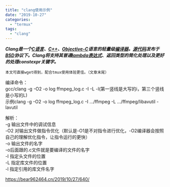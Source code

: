 ```yaml
---
title: "clang使用示例"
date: "2019-10-27"
categories: 
  - "termux"
tags: 
  - "clang"
---
```


_**Clang是一个**_[_**C语言**_](https://baike.baidu.com/item/C%E8%AF%AD%E8%A8%80)_**、**_[_**C++**_](https://baike.baidu.com/item/C%2B%2B)_**、**_[_**Objective-C**_](https://baike.baidu.com/item/Objective-C)_**语言的轻量级**_[_**编译器**_](https://baike.baidu.com/item/%E7%BC%96%E8%AF%91%E5%99%A8/8853067)_**。**_[_**源代码**_](https://baike.baidu.com/item/%E6%BA%90%E4%BB%A3%E7%A0%81)_**发布于**_[_**BSD**_](https://baike.baidu.com/item/BSD)_**协议下。Clang将支持其普通**_[_**lambda表达式**_](https://baike.baidu.com/item/lambda%E8%A1%A8%E8%BE%BE%E5%BC%8F/4585794)_**、返回类型的简化处理以及更好的处理constexpr关键字。**_

```
本文可直接wget得到，配合tmux使用体验更佳。（文章末尾）
```

编译命令：  
 gcc/clang -g -O2 -o log ffmpeg\_log.c -I -L -l(第一竖线是大写的i，第三个竖线是小写的L)  
 示例clang -g -O2 -o log ffmpeg\_log.c -I …/ffmpeg -L …/ffmpeg/libavutil -lavutil

解析：  
 -g 输出文件中的调试信息  
 -O2 对输出文件做指令优化（默认是-O1是不对指令进行优化，-O2编译器会按照自己的理解优化指令，让指令运行的更快）  
 -o 输出文件的名字  
 -o后面跟的.c文件就是要编译的文件的名字  
 -I 指定头文件的位置  
 -L 指定库文件的位置  
 -l 指定引用的库文件名字

https://bear962464.cn/2019/10/27/640/
